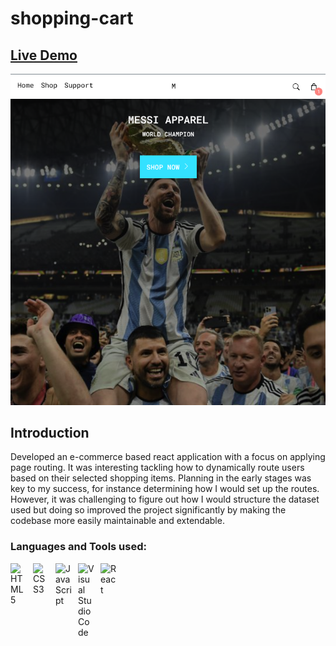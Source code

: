 # shopping-cart

## [Live Demo](https://salvantjeff.github.io/shopping-cart/)

![Shopping Cart Application](shopping-cart-project/public/shopping-page-screenshot.png)

## Introduction

Developed an e-commerce based react application with a focus on applying page routing. It was interesting tackling how to dynamically route users based on their selected shopping items. Planning in the early stages was key to my success, for instance determining how I would set up the routes. However, it was challenging to figure out how I would structure the dataset used but doing so improved the project significantly by making the codebase more easily maintainable and extendable. 

### Languages and Tools used:
<img align="left" alt="HTML5" width="26px" src="https://cdn.jsdelivr.net/gh/devicons/devicon/icons/html5/html5-original.svg" style="padding-right:10px;" />
<img align="left" alt="CSS3" width="26px" src="https://cdn.jsdelivr.net/gh/devicons/devicon/icons/css3/css3-original.svg" style="padding-right:10px;" />
<img align="left" alt="JavaScript" width="26px" src="https://cdn.jsdelivr.net/gh/devicons/devicon/icons/javascript/javascript-original.svg" style="padding-right:10px;" />
<img align="left" alt="Visual Studio Code" width="26px" src="https://cdn.jsdelivr.net/gh/devicons/devicon/icons/vscode/vscode-original.svg" style="padding-right:10px;" />
<img align="left" alt="React" width="26px" src="https://cdn.jsdelivr.net/gh/devicons/devicon/icons/react/react-original.svg" style="padding-right:10px;" />
